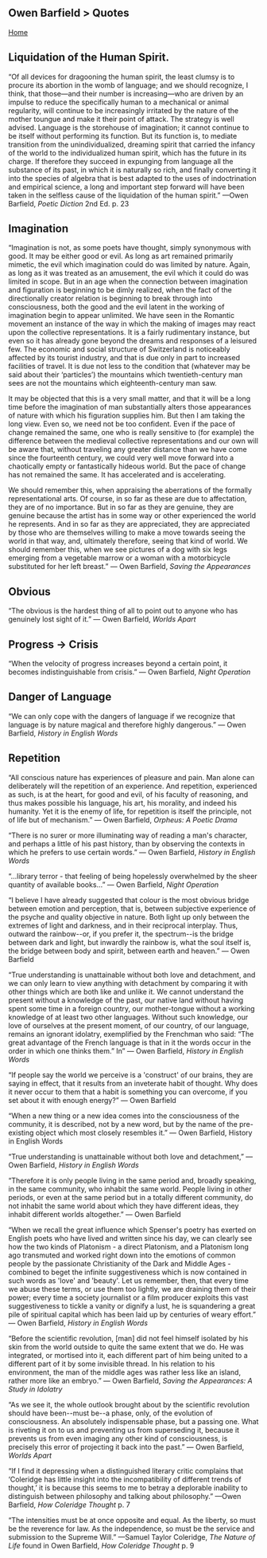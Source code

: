 ## Owen Barfield > Quotes
[Home](./index.html)

## Liquidation of the Human Spirit.

“Of all devices for dragooning the human spirit, the least clumsy is to procure its abortion in the womb of language; and we should recognize, I think, that those—and their number is increasing—who are driven by an impulse to reduce the specifically human to a mechanical or animal regularity, will continue to be increasingly irritated by the nature of the mother toungue and make it their point of attack. The strategy is well advised. Language is the storehouse of imagination; it cannot continue to be itself without performing its function. But its function is, to mediate transition from the unindividualized, dreaming spirit that carried the infancy of the world to the individualized human spirit, which has the future in its charge. If therefore they succeed in expunging from language all the substance of its past, in which it is naturally so rich, and finally converting it into the species of algebra that is best adapted to the uses of indoctrination and empirical science, a long and important step forward will have been taken in the selfless cause of the liquidation of the human spirit.”
—Owen Barfield, *Poetic Diction* 2nd Ed. p. 23

## Imagination

“Imagination is not, as some poets have thought, simply synonymous with good. It may be either good or evil. As long as art remained primarily mimetic, the evil which imagination could do was limited by nature. Again, as long as it was treated as an amusement, the evil which it could do was limited in scope. But in an age when the connection between imagination and figuration is beginning to be dimly realized, when the fact of the directionally creator relation is beginning to break through into consciousness, both the good and the evil latent in the working of imagination begin to appear unlimited. We have seen in the Romantic movement an instance of the way in which the making of images may react upon the collective representations. It is a fairly rudimentary instance, but even so it has already gone beyond the dreams and responses of a leisured few. The economic and social structure of Switzerland is noticeably affected by its tourist industry, and that is due only in part to increased facilities of travel. It is due not less to the condition that (whatever may be said about their ‘particles’) the mountains which twentieth-century man sees are not the mountains which eighteenth-century man saw.

It may be objected that this is a very small matter, and that it will be a long time before the imagination of man substantially alters those appearances of nature with which his figuration supplies him. But then I am taking the long view. Even so, we need not be too confident. Even if the pace of change remained the same, one who is really sensitive to (for example) the difference between the medieval collective representations and our own will be aware that, without traveling any greater distance than we have come since the fourteenth century, we could very well move forward into a chaotically empty or fantastically hideous world. But the pace of change has not remained the same. It has accelerated and is accelerating. 

We should remember this, when appraising the aberrations of the formally representational arts. Of course, in so far as these are due to affectation, they are of no importance. But in so far as they are genuine, they are genuine because the artist has in some way or other experienced the world he represents. And in so far as they are appreciated, they are appreciated by those who are themselves willing to make a move towards seeing the world in that way, and, ultimately therefore, seeing that kind of world. We should remember this, when we see pictures of a dog with six legs emerging from a vegetable marrow or a woman with a motorbicycle substituted for her left breast.” 
― Owen Barfield, *Saving the Appearances*

## Obvious

“The obvious is the hardest thing of all to point out to anyone who has genuinely lost sight of it.” 
― Owen Barfield, *Worlds Apart*

## Progress -> Crisis

“When the velocity of progress increases beyond a certain point, it becomes indistinguishable from crisis.” 
― Owen Barfield, *Night Operation*

## Danger of Language

“We can only cope with the dangers of language if we recognize that language is by nature magical and therefore highly dangerous.” 
― Owen Barfield, *History in English Words*

## Repetition

“All conscious nature has experiences of pleasure and pain. Man alone can deliberately will the repetition of an experience. And repetition, experienced as such, is at the heart, for good and evil, of his faculty of reasoning, and thus makes possible his language, his art, his morality, and indeed his humanity. Yet it is the enemy of life, for repetition is itself the principle, not of life but of mechanism.” 
― Owen Barfield, *Orpheus: A Poetic Drama*

“There is no surer or more illuminating way of reading a man's character, and perhaps a little of his past history, than by observing the contexts in which he prefers to use certain words.” 
― Owen Barfield, *History in English Words*

“...library terror - that feeling of being hopelessly overwhelmed by the sheer quantity of available books...” 
― Owen Barfield, *Night Operation*

“I believe I have already suggested that colour is the most obvious bridge between emotion and perception, that is, between subjective experience of the psyche and quality objective in nature. Both light up only between the extremes of light and darkness, and in their reciprocal interplay. Thus, outward the rainbow--or, if you prefer it, the spectrum--is the bridge between dark and light, but inwardly the rainbow is, what the soul itself is, the bridge between body and spirit, between earth and heaven.” 
― Owen Barfield

“True understanding is unattainable without both love and detachment, and we can only learn to view anything with detachment by comparing it with other things which are both like and unlike it. We cannot understand the present without a knowledge of the past, our native land without having spent some time in a foreign country, our mother-tongue without a working knowledge of at least two other languages. Without such knowledge, our love of ourselves at the present moment, of our country, of our language, remains an ignorant idolatry, exemplified by the Frenchman who said: “The great advantage of the French language is that in it the words occur in the order in which one thinks them.” In” 
― Owen Barfield, *History in English Words*

“If people say the world we perceive is a 'construct' of our brains, they are saying in effect, that it results from an inveterate habit of thought. Why does it never occur to them that a habit is something you can overcome, if you set about it with enough energy?” 
― Owen Barfield

“When a new thing or a new idea comes into the consciousness of the community, it is described, not by a new word, but by the name of the pre-existing object which most closely resembles it.” 
― Owen Barfield, History in English Words

“True understanding is unattainable without both love and detachment,” 
― Owen Barfield, *History in English Words*

“Therefore it is only people living in the same period and, broadly speaking, in the same community, who inhabit the same world. People living in other periods, or even at the same period but in a totally different community, do not inhabit the same world about which they have different ideas, they inhabit different worlds altogether.” 
― Owen Barfield

“When we recall the great influence which Spenser's poetry has exerted on English poets who have lived and written since his day, we can clearly see how the two kinds of Platonism - a direct Platonism, and a Platonism long ago transmuted and worked right down into the emotions of common people by the passionate Christianity of the Dark and Middle Ages - combined to beget the infinite suggestiveness which is now contained in such words as 'love' and 'beauty'. Let us remember, then, that every time we abuse these terms, or use them too lightly, we are draining them of their power; every time a society journalist or a film producer exploits this vast suggestiveness to tickle a vanity or dignify a lust, he is squandering a great pile of spiritual capital which has been laid up by centuries of weary effort.” 
― Owen Barfield, *History in English Words*

“Before the scientific revolution, [man] did not feel himself isolated by his skin from the world outside to quite the same extent that we do. He was integrated, or mortised into it, each different part of him being united to a different part of it by some invisible thread. In his relation to his environment, the man of the middle ages was rather less like an island, rather more like an embryo.” 
― Owen Barfield, *Saving the Appearances: A Study in Idolatry*

“As we see it, the whole outlook brought about by the scientific revolution should have been--must be--a phase, only, of the evolution of consciousness. An absolutely indispensable phase, but a passing one. What is riveting it on to us and preventing us from superseding it, because it prevents us from even imaging any other kind of consciousness, is precisely this error of projecting it back into the past.” 
― Owen Barfield, *Worlds Apart*

“If I find it depressing when a distinguished literary critic complains that ‘Coleridge has little insight into the incompatibility of different trends of thought,’ it is because this seems to me to betray a deplorable inability to distinguish between philosophy and talking about philosophy.”
—Owen Barfield, *How Coleridge Thought* p. 7

“The intensities must be at once opposite and equal. As the liberty, so must be the reverence for law. As the independence, so must be the service and submission to the Supreme Will.”
—Samuel Taylor Coleridge, *The Nature of Life* found in Owen Barfield, *How Coleridge Thought* p. 9

